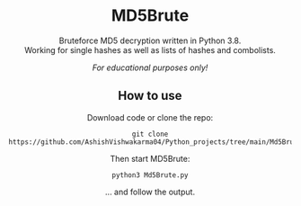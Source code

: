 <div align="center">

# MD5Brute

Bruteforce MD5 decryption written in Python 3.8.<br>
Working for single hashes as well as lists of hashes and combolists.<br>


*For educational purposes only!*


## How to use

Download code or clone the repo:

    git clone https://github.com/AshishVishwakarma04/Python_projects/tree/main/Md5Brute
 

 Then start MD5Brute:

    python3 Md5Brute.py

... and follow the output.
